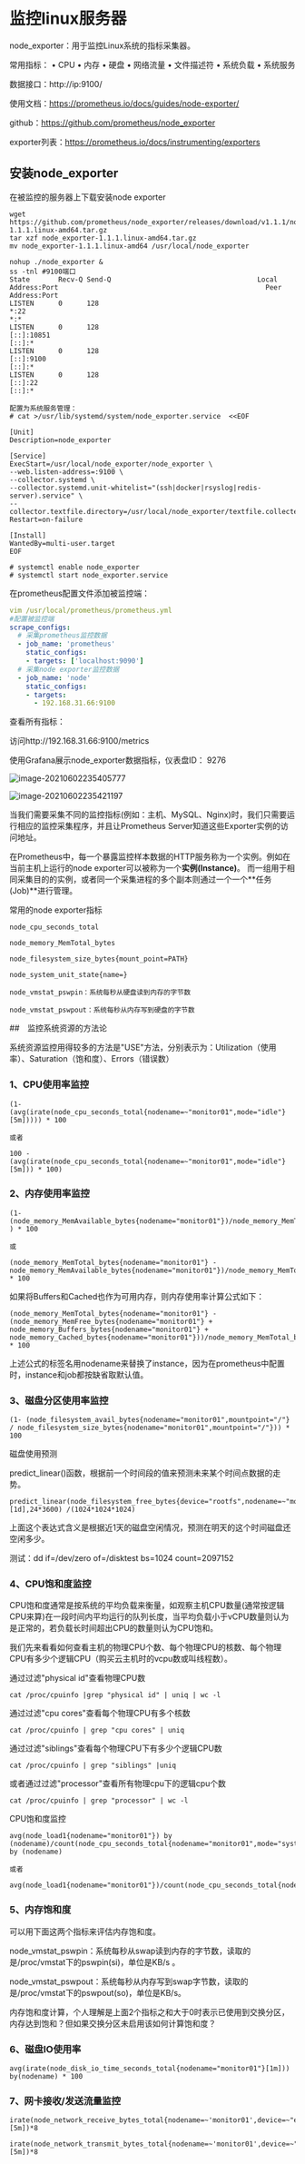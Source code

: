 # 监控linux服务器

node_exporter：用于监控Linux系统的指标采集器。

常用指标：
• CPU
• 内存
• 硬盘
• 网络流量
• 文件描述符
• 系统负载
• 系统服务  

数据接口：http://ip:9100/

使用文档：https://prometheus.io/docs/guides/node-exporter/

github：https://github.com/prometheus/node_exporter

exporter列表：https://prometheus.io/docs/instrumenting/exporters

## 安装node_exporter

在被监控的服务器上下载安装node exporter

```shell
wget https://github.com/prometheus/node_exporter/releases/download/v1.1.1/node_exporter-1.1.1.linux-amd64.tar.gz
tar xzf node_exporter-1.1.1.linux-amd64.tar.gz
mv node_exporter-1.1.1.linux-amd64 /usr/local/node_exporter

nohup ./node_exporter &
ss -tnl	#9100端口
State       Recv-Q Send-Q                                    Local Address:Port                                                   Peer Address:Port              
LISTEN      0      128                                                   *:22                                                                *:*                  
LISTEN      0      128                                                [::]:10851                                                          [::]:*                  
LISTEN      0      128                                                [::]:9100                                                           [::]:*                  
LISTEN      0      128                                                [::]:22                                                             [::]:*  
```

```shell
配置为系统服务管理：
# cat >/usr/lib/systemd/system/node_exporter.service  <<EOF

[Unit]
Description=node_exporter

[Service]
ExecStart=/usr/local/node_exporter/node_exporter \
--web.listen-address=:9100 \
--collector.systemd \
--collector.systemd.unit-whitelist="(ssh|docker|rsyslog|redis-server).service" \
--collector.textfile.directory=/usr/local/node_exporter/textfile.collected
Restart=on-failure

[Install]
WantedBy=multi-user.target
EOF

# systemctl enable node_exporter
# systemctl start node_exporter.service
```



在prometheus配置文件添加被监控端：

```yaml
vim /usr/local/prometheus/prometheus.yml
#配置被监控端
scrape_configs:
  # 采集prometheus监控数据
  - job_name: 'prometheus'
    static_configs:
    - targets: ['localhost:9090']
  # 采集node exporter监控数据
  - job_name: 'node'
    static_configs:
    - targets:
      - 192.168.31.66:9100
```

查看所有指标：

访问http://192.168.31.66:9100/metrics

使用Grafana展示node_exporter数据指标，仪表盘ID： 9276

![image-20210602235405777](https://gitee.com/c_honghui/picture/raw/master/img/20210602235405.png)



![image-20210602235421197](https://gitee.com/c_honghui/picture/raw/master/img/20210602235421.png)



当我们需要采集不同的监控指标(例如：主机、MySQL、Nginx)时，我们只需要运行相应的监控采集程序，并且让Prometheus Server知道这些Exporter实例的访问地址。

在Prometheus中，每一个暴露监控样本数据的HTTP服务称为一个实例。例如在当前主机上运行的node exporter可以被称为一个**实例(Instance)**。
而一组用于相同采集目的的实例，或者同一个采集进程的多个副本则通过一个一个**任务(Job)**进行管理。

常用的node exporter指标

```text
node_cpu_seconds_total

node_memory_MemTotal_bytes

node_filesystem_size_bytes{mount_point=PATH}

node_system_unit_state{name=}

node_vmstat_pswpin：系统每秒从硬盘读到内存的字节数

node_vmstat_pswpout：系统每秒从内存写到硬盘的字节数
```

##　监控系统资源的方法论

系统资源监控用得较多的方法是"USE"方法，分别表示为：Utilization（使用率）、Saturation（饱和度）、Errors（错误数）

### 1、CPU使用率监控

```shell
(1- (avg(irate(node_cpu_seconds_total{nodename=~"monitor01",mode="idle"}[5m])))) * 100

或者

100 - (avg(irate(node_cpu_seconds_total{nodename=~"monitor01",mode="idle"}[5m])) * 100)
```

### 2、内存使用率监控

```shell
(1- (node_memory_MemAvailable_bytes{nodename="monitor01"})/node_memory_MemTotal_bytes{nodename="monitor01"} ) * 100

或

(node_memory_MemTotal_bytes{nodename="monitor01"} - node_memory_MemAvailable_bytes{nodename="monitor01"})/node_memory_MemTotal_bytes{nodename="monitor01"} * 100
```

如果将Buffers和Cached也作为可用内存，则内存使用率计算公式如下：

```shell
(node_memory_MemTotal_bytes{nodename="monitor01"} - (node_memory_MemFree_bytes{nodename="monitor01"} + node_memory_Buffers_bytes{nodename="monitor01"} + node_memory_Cached_bytes{nodename="monitor01"}))/node_memory_MemTotal_bytes{nodename="monitor01"} * 100
```

上述公式的标签名用nodename来替换了instance，因为在prometheus中配置时，instance和job都按缺省取默认值。

### 3、磁盘分区使用率监控

```shell
(1- (node_filesystem_avail_bytes{nodename="monitor01",mountpoint="/"} / node_filesystem_size_bytes{nodename="monitor01",mountpoint="/"})) * 100
```

磁盘使用预测

predict_linear()函数，根据前一个时间段的值来预测未来某个时间点数据的走势。

```shell
predict_linear(node_filesystem_free_bytes{device="rootfs",nodename=~"monitor01",mountpoint="/"}[1d],24*3600) /(1024*1024*1024)
```

上面这个表达式含义是根据近1天的磁盘空闲情况，预测在明天的这个时间磁盘还空闲多少。

测试：dd if=/dev/zero of=/disktest bs=1024 count=2097152

### 4、CPU饱和度监控

CPU饱和度通常是按系统的平均负载来衡量，如观察主机CPU数量(通常按逻辑CPU来算)在一段时间内平均运行的队列长度，当平均负载小于vCPU数量则认为是正常的，若负载长时间超出CPU的数量则认为CPU饱和。

我们先来看看如何查看主机的物理CPU个数、每个物理CPU的核数、每个物理CPU有多少个逻辑CPU（购买云主机时的vcpu数或叫线程数）。

通过过滤"physical id"查看物理CPU数

`cat /proc/cpuinfo |grep "physical id" | uniq | wc -l`

通过过滤"cpu cores"查看每个物理CPU有多个核数

`cat /proc/cpuinfo | grep "cpu cores" | uniq`

通过过滤"siblings"查看每个物理CPU下有多少个逻辑CPU数

`cat /proc/cpuinfo | grep "siblings" |uniq`

或者通过过滤"processor"查看所有物理cpu下的逻辑cpu个数

`cat /proc/cpuinfo | grep "processor" | wc -l`



CPU饱和度监控

```shell
avg(node_load1{nodename="monitor01"}) by (nodename)/count(node_cpu_seconds_total{nodename="monitor01",mode="system"}) by (nodename)

或者

avg(node_load1{nodename="monitor01"})/count(node_cpu_seconds_total{nodename="monitor01",mode="system"})
```

### 5、内存饱和度

可以用下面这两个指标来评估内存饱和度。

node_vmstat_pswpin：系统每秒从swap读到内存的字节数，读取的是/proc/vmstat下的pswpin(si)，单位是KB/s 。

node_vmstat_pswpout：系统每秒从内存写到swap字节数，读取的是/proc/vmstat下的pswpout(so)，单位是KB/s。

内存饱和度计算，个人理解是上面2个指标之和大于0时表示已使用到交换分区，内存达到饱和？但如果交换分区未启用该如何计算饱和度？

### 6、磁盘IO使用率

```shell
avg(irate(node_disk_io_time_seconds_total{nodename="monitor01"}[1m])) by(nodename) * 100
```

### 7、网卡接收/发送流量监控

```shell
irate(node_network_receive_bytes_total{nodename=~'monitor01',device=~"ens5"}[5m])*8

irate(node_network_transmit_bytes_total{nodename=~'monitor01',device=~"ens5"}[5m])*8
```



